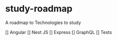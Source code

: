 # study-roadmap
A roadmap to Technologies  to study

[] Angular
[] Nest JS
[] Express
[] GraphQL
[] Tests
